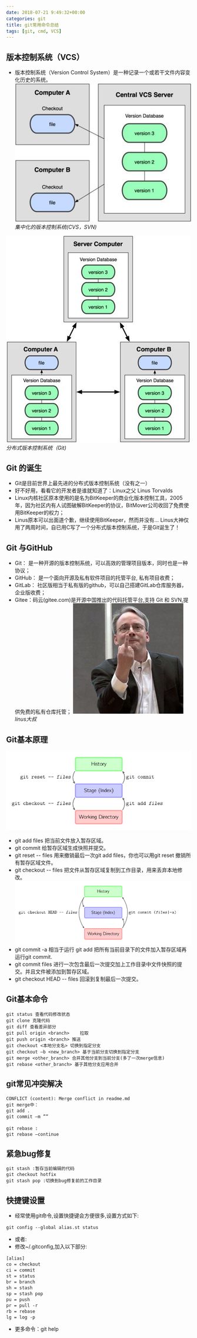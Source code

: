 ```yaml
---
date: 2018-07-21 9:49:32+00:00
categories: git
title: git常用命令总结
tags: [git, cmd, VCS]
---
```


## 版本控制系统（VCS）
* 版本控制系统（Version Control System）是一种记录一个或若干文件内容变化历史的系统。
![集中式VCS](/uploads/git-cmd-summary/one-center.jpg)
*集中化的版本控制系统(CVS，SVN)*


![分布式VCS](/uploads/git-cmd-summary/distribute.jpg)
*分布式版本控制系统（Git)*
## Git 的诞生 ##
* Git是目前世界上最先进的分布式版本控制系统（没有之一）
* 好不好用，看看它的开发者是谁就知道了：Linux之父 Linus Torvalds 
* Linux内核社区原本使用的是名为BitKeeper的商业化版本控制工具，2005年，因为社区内有人试图破解BitKeeper的协议，BitMover公司收回了免费使用BitKeeper的权力；
* Linus原本可以出面道个歉，继续使用BitKeeper，然而并没有… Linus大神仅用了两周时间，自已用C写了一个分布式版本控制系统，于是Git诞生了！

## Git 与GitHub
* Git： 是一种开源的版本控制系统，可以高效的管理项目版本，同时也是一种协议；
* GitHub： 是一个面向开源及私有软件项目的托管平台, 私有项目收费；
* GitLab： 社区版相当于私有版的github，可以自己搭建GitLab仓库服务器，企业版收费；
* Gitee：码云(gitee.com)是开源中国推出的代码托管平台,支持 Git 和 SVN,提供免费的私有仓库托管；
![linus大叔pic](/uploads/git-cmd-summary/linus.jpg)
*linus大叔*

## Git基本原理
![](/uploads/git-cmd-summary/git-basic1.png)
* git add files 把当前文件放入暂存区域。
* git commit 给暂存区域生成快照并提交。
* git reset -- files 用来撤销最后一次git add files，你也可以用git reset 撤销所有暂存区域文件。
* git checkout -- files 把文件从暂存区域复制到工作目录，用来丢弃本地修改。
![](/uploads/git-cmd-summary/git-basic2.png)
* git commit -a 相当于运行 git add 把所有当前目录下的文件加入暂存区域再运行git commit.
* git commit files 进行一次包含最后一次提交加上工作目录中文件快照的提交。并且文件被添加到暂存区域。
* git checkout HEAD -- files 回滚到复制最后一次提交。

## Git基本命令
``` shell
git status 查看代码修改状态
git clone 克隆代码
git diff 查看差异部分
git pull origin <branch>	拉取
git push origin <branch> 推送
git checkout <本地分支名> 切换到指定分支
git checkout –b <new_branch> 基于当前分支切换到指定分支
git merge <other_branch> 合并其他分支到当前分支(多了一次merge信息)
git rebase <other_branch> 基于其他分支应用合并
```
## git常见冲突解决
``` shell
CONFLICT (content): Merge conflict in readme.md
git merge中：
git add .   
git commit –m ””

git rebase :
git rebase –continue
```
## 紧急bug修复
``` shell
git stash :暂存当前编辑的代码
git checkout hotfix
git stash pop :切换到bug修复前的工作目录
```
## 快捷键设置
* 经常使用git命令,设置快捷键会方便很多,设置方式如下:
``` shell
git config --global alias.st status
```
* 或者:
* 修改~/.gitconfig,加入以下部分:
``` shell
[alias]
co = checkout
ci = commit
st = status
br = branch
sh = stash
sp = stash pop
pu = push
pr = pull -r
rb = rebase
lg = log -p
```
* 更多命令：git help



